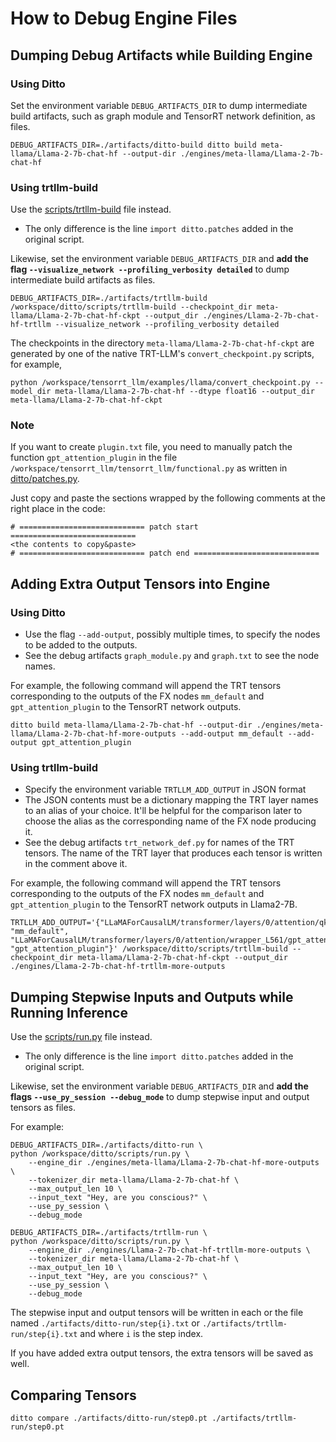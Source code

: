 # How to Debug Engine Files
## Dumping Debug Artifacts while Building Engine
### Using Ditto
Set the environment variable `DEBUG_ARTIFACTS_DIR` to dump intermediate build artifacts, such as graph module and TensorRT network definition, as files.
```
DEBUG_ARTIFACTS_DIR=./artifacts/ditto-build ditto build meta-llama/Llama-2-7b-chat-hf --output-dir ./engines/meta-llama/Llama-2-7b-chat-hf
```

### Using trtllm-build
Use the [scripts/trtllm-build](scripts/trtllm-build) file instead.
* The only difference is the line `import ditto.patches` added in the original script.

Likewise, set the environment variable `DEBUG_ARTIFACTS_DIR` and **add the flag `--visualize_network --profiling_verbosity detailed`** to dump intermediate build artifacts as files.
```
DEBUG_ARTIFACTS_DIR=./artifacts/trtllm-build /workspace/ditto/scripts/trtllm-build --checkpoint_dir meta-llama/Llama-2-7b-chat-hf-ckpt --output_dir ./engines/Llama-2-7b-chat-hf-trtllm --visualize_network --profiling_verbosity detailed
```
The checkpoints in the directory `meta-llama/Llama-2-7b-chat-hf-ckpt` are generated by one of the native TRT-LLM's `convert_checkpoint.py` scripts, for example,
```
python /workspace/tensorrt_llm/examples/llama/convert_checkpoint.py --model_dir meta-llama/Llama-2-7b-chat-hf --dtype float16 --output_dir meta-llama/Llama-2-7b-chat-hf-ckpt
```

### Note
If you want to create `plugin.txt` file, you need to manually patch the function `gpt_attention_plugin` in the file `/workspace/tensorrt_llm/tensorrt_llm/functional.py` as written in [ditto/patches.py](src/ditto/patches.py).

Just copy and paste the sections wrapped by the following comments at the right place in the code:
```
# ============================ patch start ============================
<the contents to copy&paste>
# ============================ patch end ============================
```


## Adding Extra Output Tensors into Engine
### Using Ditto
* Use the flag `--add-output`, possibly multiple times, to specify the nodes to be added to the outputs.
* See the debug artifacts `graph_module.py` and `graph.txt` to see the node names.

For example, the following command will append the TRT tensors corresponding to the outputs of the FX nodes `mm_default` and `gpt_attention_plugin` to the TensorRT network outputs.
```
ditto build meta-llama/Llama-2-7b-chat-hf --output-dir ./engines/meta-llama/Llama-2-7b-chat-hf-more-outputs --add-output mm_default --add-output gpt_attention_plugin
```

### Using trtllm-build
* Specify the environment variable `TRTLLM_ADD_OUTPUT` in JSON format
* The JSON contents must be a dictionary mapping the TRT layer names to an alias of your choice. It'll be helpful for the comparison later to choose the alias as the corresponding name of the FX node producing it.
* See the debug artifacts `trt_network_def.py` for names of the TRT tensors. The name of the TRT layer that produces each tensor is written in the comment above it.

For example, the following command will append the TRT tensors corresponding to the outputs of the FX nodes `mm_default` and `gpt_attention_plugin` to the TensorRT network outputs in Llama2-7B.
```
TRTLLM_ADD_OUTPUT='{"LLaMAForCausalLM/transformer/layers/0/attention/qkv/multiply_collect_L272/multiply_and_lora_L246/matmul_L1048/cast_L855/CAST_0": "mm_default", "LLaMAForCausalLM/transformer/layers/0/attention/wrapper_L561/gpt_attention_L5154/PLUGIN_V2_GPTAttention_0": "gpt_attention_plugin"}' /workspace/ditto/scripts/trtllm-build --checkpoint_dir meta-llama/Llama-2-7b-chat-hf-ckpt --output_dir ./engines/Llama-2-7b-chat-hf-trtllm-more-outputs
```

## Dumping Stepwise Inputs and Outputs while Running Inference
Use the [scripts/run.py](scripts/run.py) file instead.
* The only difference is the line `import ditto.patches` added in the original script.

Likewise, set the environment variable `DEBUG_ARTIFACTS_DIR` and **add the flags `--use_py_session --debug_mode`** to dump stepwise input and output tensors as files.

For example:
```
DEBUG_ARTIFACTS_DIR=./artifacts/ditto-run \
python /workspace/ditto/scripts/run.py \
    --engine_dir ./engines/meta-llama/Llama-2-7b-chat-hf-more-outputs \
    --tokenizer_dir meta-llama/Llama-2-7b-chat-hf \
    --max_output_len 10 \
    --input_text "Hey, are you conscious?" \
    --use_py_session \
    --debug_mode

DEBUG_ARTIFACTS_DIR=./artifacts/trtllm-run \
python /workspace/ditto/scripts/run.py \
    --engine_dir ./engines/Llama-2-7b-chat-hf-trtllm-more-outputs \
    --tokenizer_dir meta-llama/Llama-2-7b-chat-hf \
    --max_output_len 10 \
    --input_text "Hey, are you conscious?" \
    --use_py_session \
    --debug_mode
```

The stepwise input and output tensors will be written in each or the file named `./artifacts/ditto-run/step{i}.txt` or `./artifacts/trtllm-run/step{i}.txt` and  where `i` is the step index.

If you have added extra output tensors, the extra tensors will be saved as well.


## Comparing Tensors
```
ditto compare ./artifacts/ditto-run/step0.pt ./artifacts/trtllm-run/step0.pt
```
